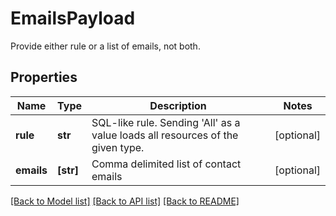 # EmailsPayload

Provide either rule or a list of emails, not both.
## Properties
Name | Type | Description | Notes
------------ | ------------- | ------------- | -------------
**rule** | **str** | SQL-like rule. Sending &#39;All&#39; as a value loads all resources of the given type. | [optional] 
**emails** | **[str]** | Comma delimited list of contact emails | [optional] 

[[Back to Model list]](../README.md#documentation-for-models) [[Back to API list]](../README.md#documentation-for-api-endpoints) [[Back to README]](../README.md)



